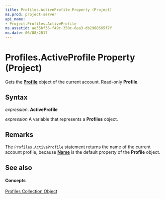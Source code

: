 ```yaml
---
title: Profiles.ActiveProfile Property (Project)
ms.prod: project-server
api_name:
- Project.Profiles.ActiveProfile
ms.assetid: ae35bf36-f49c-358c-6ea3-db2968665f7f
ms.date: 06/08/2017
---
```



# Profiles.ActiveProfile Property (Project)

Gets the  **[Profile](profile-object-project.md)** object of the current account. Read-only **Profile**.


## Syntax

 _expression_. **ActiveProfile**

 _expression_ A variable that represents a **Profiles** object.


## Remarks

The  `Profiles.ActiveProfile` statement returns the name of the current account profile, because **[Name](profile-name-property-project.md)** is the default property of the **Profile** object.


## See also


#### Concepts


[Profiles Collection Object](profiles-object-project.md)
